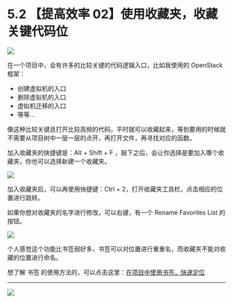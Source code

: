 # 5.2 【提高效率 02】使用收藏夹，收藏关键代码位

![](http://image.iswbm.com/20200804124133.png)

在一个项目中，会有许多的比较关键的代码逻辑入口，比如我使用的 OpenStack 框架：

- 创建虚拟机的入口
- 删除虚拟机的入口
- 虚拟机迁移的入口
- 等等...

像这种比较关键且打开比较高频的代码，平时就可以收藏起来，等到要用的时候就不需要从项目树中一层一层的点开，再打开文件，再寻找对应的函数。

加入收藏夹的快捷键是：Alt + Shift + F ，敲下之后，会让你选择是要加入哪个收藏夹，你也可以选择新建一个收藏夹。

![](http://image.iswbm.com/image-20200829223345663.png)

加入收藏夹后，可以再使用快捷键：Ctrl + 2，打开收藏夹工具栏，点击相应的位置进行跳转。

如果你想对收藏夹的名字进行修改，可以右键，有一个 Rename Favorites List 的按钮。

![](http://image.iswbm.com/20200829223552.png)

个人感觉这个功能比书签弱好多，书签可以对位置进行重重名，而收藏夹不能对收藏的位置进行命名。

想了解 书签 的使用方法的，可以点击这里：[在项目中使用书签，快速定位](http://pycharm.iswbm.com/en/latest/c06/c06_02.html)

---

![](http://image.iswbm.com/20200607174235.png)